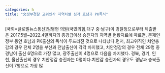 ```yaml
---
categories: h
title: "文정부경찰 고위인사 지역차별 심각 호남과 PK독식"
---
```

[국회=글로벌뉴스통신]임병헌 의원(국민의힘,대구 중·남구)이 경찰청으로부터 제출받은 2017.5월~2022.4말까지의 총경급이상 승진자의 지역별 현황자료에 따르면, 문재인정부 동안 호남과 PK출신의 독식이 두드러진 것으로 나타났다.먼저, 최고위직인 치안총감의 경우 전체 2명을 부산과 전남출신이 각각 차지했고, 치안정감의 경우 전체 29명 중 경남이 출신 6명으로 가장 많고, 광주출신이 4명으로 다음을 차지했다. 경북, 경기, 인천, 울산출신의 경우 치안정감 승진자는 0명이다.치안감 승진자의 경우도 경남과 충북출신이 7명으로 가장 많